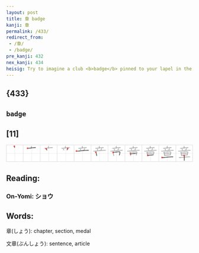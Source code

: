 ```yaml
---
layout: post
title: 章 badge
kanji: 章
permalink: /433/
redirect_from:
 - /章/
 - /badge/
pre_kanji: 432
nex_kanji: 434
heisig: Try to imagine a club <b>badge</b> pinned to your lapel in the form of a mammoth <i>sunflower</i> protruding from a wee little <i>vase</i>.
---
```


## {433}

## `badge`

## [11]

<div class="stroke"><img src="../images/E7ABA0.png" /></div>

## Reading:

### On-Yomi: ショウ

## Words:

章(しょう): chapter, section, medal

文章(ぶんしょう): sentence, article
